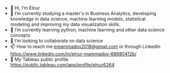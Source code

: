- 👋 Hi, I’m Elnur
- 🔭 I’m currently studying a master's in Business Analytics, developing knowledge in data science, machine learning models, statistical modeling and improving my data visualization skills.
- 🌱 I’m currently learning python, machine learning and other data science concepts
- 💞️ I’m looking to collaborate on data science
- 📫 How to reach me emammadov2018@gmail.com or through LinkedIn https://www.linkedin.com/in/elnur-mammadov-68680412b/
- 📂 My Tableau public profile https://public.tableau.com/app/profile/elnur6264
